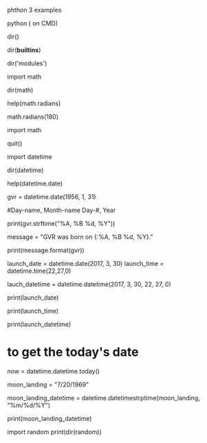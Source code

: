 phthon 3 examples



python ( on CMD)

dir()

dir(__builtins__)


dir('modules')

import math

dir(math)

help(math.radians)

math.radians(180)

import math

quit()

import datetime


dir(datetime)

help(datetime.date)

gvr = datetime.date(1956, 1, 31)

#Day-name, Month-name Day-#, Year

print(gvr.strftime("%A, %B %d, %Y"))

message = "GVR was born on {:%A, %B %d, %Y}."

print(message.format(gvr))

launch_date = datetime.date(2017, 3, 30)
launch_time = datetime.time(22,27,0)

lauch_datetime = datetime.datetime(2017, 3, 30, 22, 27, 0)

print(launch_date)

print(launch_time)

print(launch_datetime)

# to get the today's date

now = datetime.datetime.today()

moon_landing = "7/20/1969"

moon_landing_datetime = datetime.datetimestrptime(moon_landing, "%m/%d/%Y")

print(moon_landing_datetime)

import random
print(dir(random))

